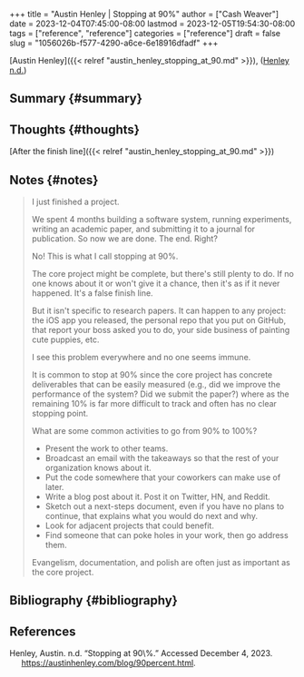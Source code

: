 +++
title = "Austin Henley | Stopping at 90%"
author = ["Cash Weaver"]
date = 2023-12-04T07:45:00-08:00
lastmod = 2023-12-05T19:54:30-08:00
tags = ["reference", "reference"]
categories = ["reference"]
draft = false
slug = "1056026b-f577-4290-a6ce-6e18916dfadf"
+++

[Austin Henley]({{< relref "austin_henley_stopping_at_90.md" >}}), (<a href="#citeproc_bib_item_1">Henley n.d.</a>)


## Summary {#summary}


## Thoughts {#thoughts}

[After the finish line]({{< relref "austin_henley_stopping_at_90.md" >}})


## Notes {#notes}

> I just finished a project.
>
> We spent 4 months building a software system, running experiments, writing an academic paper, and submitting it to a journal for publication. So now we are done. The end. Right?
>
> No! This is what I call stopping at 90%.
>
> The core project might be complete, but there's still plenty to do. If no one knows about it or won't give it a chance, then it's as if it never happened. It's a false finish line.
>
> But it isn't specific to research papers. It can happen to any project: the iOS app you released, the personal repo that you put on GitHub, that report your boss asked you to do, your side business of painting cute puppies, etc.
>
> I see this problem everywhere and no one seems immune.
>
> It is common to stop at 90% since the core project has concrete deliverables that can be easily measured (e.g., did we improve the performance of the system? Did we submit the paper?) where as the remaining 10% is far more difficult to track and often has no clear stopping point.
>
> What are some common activities to go from 90% to 100%?
>
> -   Present the work to other teams.
> -   Broadcast an email with the takeaways so that the rest of your organization knows about it.
> -   Put the code somewhere that your coworkers can make use of later.
> -   Write a blog post about it. Post it on Twitter, HN, and Reddit.
> -   Sketch out a next-steps document, even if you have no plans to continue, that explains what you would do next and why.
> -   Look for adjacent projects that could benefit.
> -   Find someone that can poke holes in your work, then go address them.
>
> Evangelism, documentation, and polish are often just as important as the core project.


## Bibliography {#bibliography}

## References

<style>.csl-entry{text-indent: -1.5em; margin-left: 1.5em;}</style><div class="csl-bib-body">
  <div class="csl-entry"><a id="citeproc_bib_item_1"></a>Henley, Austin. n.d. “Stopping at 90\%.” Accessed December 4, 2023. <a href="https://austinhenley.com/blog/90percent.html">https://austinhenley.com/blog/90percent.html</a>.</div>
</div>
